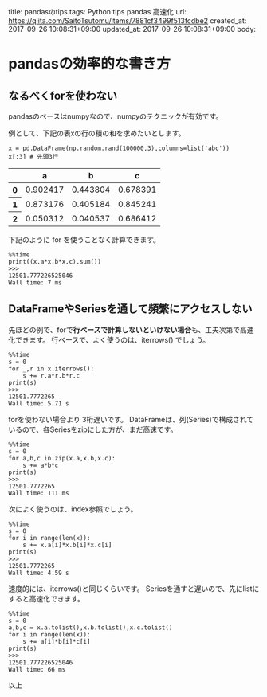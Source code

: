 title: pandasのtips
tags: Python tips pandas 高速化
url: https://qiita.com/SaitoTsutomu/items/7881cf3499f513fcdbe2
created_at: 2017-09-26 10:08:31+09:00
updated_at: 2017-09-26 10:08:31+09:00
body:

# pandasの効率的な書き方

## なるべくforを使わない

pandasのベースはnumpyなので、numpyのテクニックが有効です。

例として、下記の表xの行の積の和を求めたいとします。

```py3:jupyter
x = pd.DataFrame(np.random.rand(100000,3),columns=list('abc'))
x[:3] # 先頭3行
```

<table>
  <thead>
    <tr>
      <th></th>
      <th>a</th>
      <th>b</th>
      <th>c</th>
    </tr>
  </thead>
  <tbody>
    <tr>
      <th>0</th>
      <td>0.902417</td>
      <td>0.443804</td>
      <td>0.678391</td>
    </tr>
    <tr>
      <th>1</th>
      <td>0.873176</td>
      <td>0.405184</td>
      <td>0.845241</td>
    </tr>
    <tr>
      <th>2</th>
      <td>0.050312</td>
      <td>0.040537</td>
      <td>0.686412</td>
    </tr>
  </tbody>
</table>

下記のように for を使うことなく計算できます。

```py3:jupyter
%%time
print((x.a*x.b*x.c).sum())
>>>
12501.777226525046
Wall time: 7 ms
```


## DataFrameやSeriesを通して頻繁にアクセスしない

先ほどの例で、forで**行ベースで計算しないといけない場合**も、工夫次第で高速化できます。
行ベースで、よく使うのは、iterrows() でしょう。

```py3:jupyter
%%time
s = 0
for _,r in x.iterrows():
    s += r.a*r.b*r.c
print(s)
>>>
12501.7772265
Wall time: 5.71 s
```

forを使わない場合より 3桁遅いです。
DataFrameは、列(Series)で構成されているので、各Seriesをzipにした方が、まだ高速です。

```py3:jupyter
%%time
s = 0
for a,b,c in zip(x.a,x.b,x.c):
    s += a*b*c
print(s)
>>>
12501.7772265
Wall time: 111 ms
```

次によく使うのは、index参照でしょう。

```py3:jupyter
%%time
s = 0
for i in range(len(x)):
    s += x.a[i]*x.b[i]*x.c[i]
print(s)
>>>
12501.7772265
Wall time: 4.59 s
```

速度的には、iterrows()と同じくらいです。
Seriesを通すと遅いので、先にlistにすると高速化できます。

```py3:jupyter
%%time
s = 0
a,b,c = x.a.tolist(),x.b.tolist(),x.c.tolist()
for i in range(len(x)):
    s += a[i]*b[i]*c[i]
print(s)
>>>
12501.777226525046
Wall time: 66 ms
```

以上

